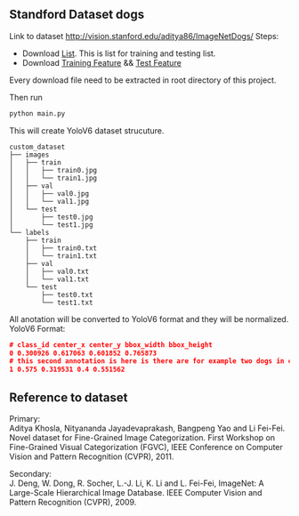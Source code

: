 ## Standford Dataset dogs
Link to dataset http://vision.stanford.edu/aditya86/ImageNetDogs/
Steps:
- Download [List](http://vision.stanford.edu/aditya86/ImageNetDogs/lists.tar). This is list for training and testing list.
- Download [Training Feature](http://vision.stanford.edu/aditya86/ImageNetDogs/train_data.mat) && [Test Feature](http://vision.stanford.edu/aditya86/ImageNetDogs/test_data.mat)  


Every download file need to be extracted in root directory of this project.

Then run
```bash
python main.py
```
This will create YoloV6 dataset strucuture.

```
custom_dataset
├── images
│   ├── train
│   │   ├── train0.jpg
│   │   └── train1.jpg
│   ├── val
│   │   ├── val0.jpg
│   │   └── val1.jpg
│   └── test
│       ├── test0.jpg
│       └── test1.jpg
└── labels
    ├── train
    │   ├── train0.txt
    │   └── train1.txt
    ├── val
    │   ├── val0.txt
    │   └── val1.txt
    └── test
        ├── test0.txt
        └── test1.txt
```
All anotation will be converted to YoloV6 format and they will be normalized.
YoloV6 Format:
```json
# class_id center_x center_y bbox_width bbox_height
0 0.300926 0.617063 0.601852 0.765873
# this second annotation is here is there are for example two dogs in one picture. (But this is not case in this dataset)
1 0.575 0.319531 0.4 0.551562
```
## Reference to dataset
Primary:  
Aditya Khosla, Nityananda Jayadevaprakash, Bangpeng Yao and Li Fei-Fei. Novel dataset for Fine-Grained Image Categorization. First 
Workshop on Fine-Grained Visual Categorization (FGVC), IEEE       Conference on Computer Vision and Pattern Recognition (CVPR), 2011.

Secondary:  
  J. Deng, W. Dong, R. Socher, L.-J. Li, K. Li and L. Fei-Fei, ImageNet: A Large-Scale Hierarchical Image Database. IEEE Computer Vision and Pattern Recognition (CVPR), 2009.
